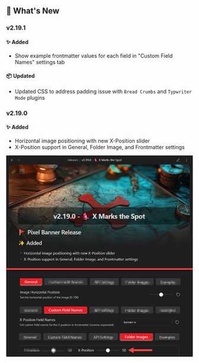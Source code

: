 ## 🎉 What's New

### v2.19.1
#### ✨ Added
- Show example frontmatter values for each field in "Custom Field Names" settings tab

#### 📦 Updated
- Updated CSS to address padding issue with `Bread Crumbs` and `Typwriter Mode` plugins

### v2.19.0
#### ✨ Added
- Horizontal image positioning with new X-Position slider
- X-Position support in General, Folder Image, and Frontmatter settings

[![screenshot](https://raw.githubusercontent.com/jparkerweb/ref/refs/heads/main/equill-labs/pixel-banner/pixel-banner-v2.19.0.jpg)](https://raw.githubusercontent.com/jparkerweb/ref/refs/heads/main/equill-labs/pixel-banner/pixel-banner-v2.19.0.jpg)